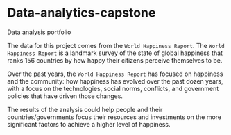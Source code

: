 # Data-analytics-capstone
Data analysis portfolio

The data for this project comes from the `World Happiness Report`. The `World Happiness Report` is a landmark survey of the state of global happiness that ranks 156 countries by how happy their citizens perceive themselves to be. 

Over the past years, the `World Happiness Report` has focused on happiness and the community: how happiness has evolved over the past dozen years, with a focus on the technologies, social norms, conflicts, and government policies that have driven those changes.

The results of the analysis could help people and their countries/governments focus their resources and investments on the more significant factors to achieve a higher level of happiness.

